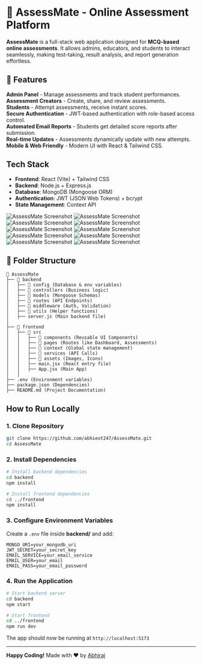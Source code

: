 # 📝 AssessMate - Online Assessment Platform  

**AssessMate** is a full-stack web application designed for **MCQ-based online assessments**. It allows admins, educators, and students to interact seamlessly, making test-taking, result analysis, and report generation effortless.  

## 🚀 Features  
**Admin Panel** - Manage assessments and track student performances.  
**Assessment Creators** - Create, share, and review assessments.  
**Students** - Attempt assessments, receive instant scores.  
**Secure Authentication** - JWT-based authentication with role-based access control.  
**Automated Email Reports** - Students get detailed score reports after submission.  
**Real-time Updates** - Assessments dynamically update with new attempts.  
**Mobile & Web Friendly** - Modern UI with React & Tailwind CSS.  

## Tech Stack  
- **Frontend**: React (Vite) + Tailwind CSS  
- **Backend**: Node.js + Express.js  
- **Database**: MongoDB (Mongoose ORM)  
- **Authentication**: JWT (JSON Web Tokens) + bcrypt  
- **State Management**: Context API  

![AssessMate Screenshot](./frontend/src/assets/ss1.png)
![AssessMate Screenshot](./frontend/src/assets/ss2.png)
![AssessMate Screenshot](./frontend/src/assets/ss3.png)
![AssessMate Screenshot](./frontend/src/assets/ss4.png)
![AssessMate Screenshot](./frontend/src/assets/ss5.png)
![AssessMate Screenshot](./frontend/src/assets/ss6.png)
![AssessMate Screenshot](./frontend/src/assets/ss7.png)
![AssessMate Screenshot](./frontend/src/assets/ss8.png)
![AssessMate Screenshot](./frontend/src/assets/ss9.png)
![AssessMate Screenshot](./frontend/src/assets/ss10.png)

## 📁 Folder Structure  
```
📂 AssessMate
├── 📁 backend
│   ├── 📁 config (Database & env variables)
│   ├── 📁 controllers (Business logic)
│   ├── 📁 models (Mongoose Schemas)
│   ├── 📁 routes (API Endpoints)
│   ├── 📁 middleware (Auth, Validation)
│   ├── 📁 utils (Helper functions)
│   ├── server.js (Main backend file)
│
├── 📁 frontend
│   ├── 📁 src
│   │   ├── 📁 components (Reusable UI Components)
│   │   ├── 📁 pages (Routes like Dashboard, Assessments)
│   │   ├── 📁 context (Global state management)
│   │   ├── 📁 services (API Calls)
│   │   ├── 📁 assets (Images, Icons)
│   │   ├── main.jsx (React entry file)
│   │   ├── App.jsx (Main App)
│   │
├── .env (Environment variables)
├── package.json (Dependencies)
├── README.md (Project Documentation)
```

## How to Run Locally  

### 1. Clone Repository  
```sh
git clone https://github.com/abhiext247/AssessMate.git
cd AssessMate
```

### 2️. Install Dependencies  
```sh
# Install backend dependencies
cd backend
npm install

# Install frontend dependencies
cd ../frontend
npm install
```

### 3️. Configure Environment Variables  
Create a `.env` file inside **backend/** and add:  
```env
MONGO_URI=your_mongodb_uri
JWT_SECRET=your_secret_key
EMAIL_SERVICE=your_email_service
EMAIL_USER=your_email
EMAIL_PASS=your_email_password
```

### 4️. Run the Application  
```sh
# Start backend server
cd backend
npm start

# Start frontend
cd ../frontend
npm run dev
```
The app should now be running at `http://localhost:5173`  


---

**Happy Coding!** Made with ❤️ by [Abhiraj](https://github.com/abhiext247)
